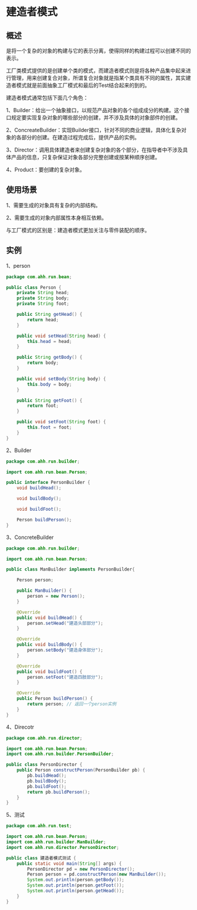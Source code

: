 # 建造者模式

## 概述

是将一个复杂的对象的构建与它的表示分离，使得同样的构建过程可以创建不同的表示。

工厂类模式提供的是创建单个类的模式，而建造者模式则是将各种产品集中起来进行管理，用来创建复合对象，所谓复合对象就是指某个类具有不同的属性，其实建造者模式就是前面抽象工厂模式和最后的Test结合起来的到的。

建造者模式通常包括下面几个角色：

1、Builder：给出一个抽象接口，以规范产品对象的各个组成成分的构建。这个接口规定要实现复杂对象的哪些部分的创建，并不涉及具体的对象部件的创建。

2、ConcreateBuilder：实现Builder接口，针对不同的商业逻辑，具体化复杂对象的各部分的创建。在建造过程完成后，提供产品的实例。

3、Director：调用具体建造者来创建复杂对象的各个部分，在指导者中不涉及具体产品的信息，只复杂保证对象各部分完整创建或按某种顺序创建。

4、Product：要创建的复杂对象。

## 使用场景

1、需要生成的对象具有复杂的内部结构。

2、需要生成的对象内部属性本身相互依赖。

与工厂模式的区别是：建造者模式更加关注与零件装配的顺序。

## 实例

1、person

```Java
package com.ahh.run.bean;

public class Person {
    private String head;
    private String body;
    private String foot;

    public String getHead() {
        return head;
    }

    public void setHead(String head) {
        this.head = head;
    }

    public String getBody() {
        return body;
    }

    public void setBody(String body) {
        this.body = body;
    }

    public String getFoot() {
        return foot;
    }

    public void setFoot(String foot) {
        this.foot = foot;
    }
}
```

2、Builder

```Java
package com.ahh.run.builder;

import com.ahh.run.bean.Person;

public interface PersonBuilder {
    void buildHead();

    void buildBody();

    void buildFoot();

    Person buildPerson();
}
```

3、ConcreteBuilder

```Java
package com.ahh.run.builder;

import com.ahh.run.bean.Person;

public class ManBuilder implements PersonBuilder{

    Person person;

    public ManBuilder() {
        person = new Person();
    }

    @Override
    public void buildHead() {
        person.setHead("建造头部部分");
    }

    @Override
    public void buildBody() {
        person.setBody("建造身体部分");
    }

    @Override
    public void buildFoot() {
        person.setFoot("建造四肢部分");
    }

    @Override
    public Person buildPerson() {
        return person; // 返回一个person实例
    }
}
```

4、Direcotr

```Java
package com.ahh.run.director;

import com.ahh.run.bean.Person;
import com.ahh.run.builder.PersonBuilder;

public class PersonDirector {
    public Person constructPerson(PersonBuilder pb) {
        pb.buildHead();
        pb.buildBody();
        pb.buildFoot();
        return pb.buildPerson();
    }
}
```

5、测试

```Java
package com.ahh.run.test;

import com.ahh.run.bean.Person;
import com.ahh.run.builder.ManBuilder;
import com.ahh.run.director.PersonDirector;

public class 建造者模式测试 {
    public static void main(String[] args) {
        PersonDirector pd = new PersonDirector();
        Person person = pd.constructPerson(new ManBuilder());
        System.out.println(person.getBody());
        System.out.println(person.getFoot());
        System.out.println(person.getHead());
    }
}
```